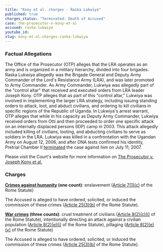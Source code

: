 ```yaml
---
title: "Kony et al. charges - Raska Lukwiya"
published: true
charges_status: "Terminated: Death of Accused"
case: the-prosecutor-v-kony-et-al
accused: raska-lukwiya
youtube_id:
slug: kony-et-al-charges-raska-lukwiya
---
```


### Factual Allegations

The Office of the Prosecutor (OTP) alleges that the LRA operates as an army and is organized in a military hierarchy, divided into four brigades. Raska Lukwiya allegedly was the Brigade General and Deputy Army Commander of the Lord's Resistance Army (LRA), and was later promoted to Army Commander. As Army Commander, Lukwiya was allegedly part of the "control altar" that received and executed orders from LRA leader Joseph Kony. OTP alleges that as part of this "control altar," Lukwiya was involved in implementing the larger LRA strategy, including issuing standing orders to attack, loot, and abduct civilians, and ordering to kill civilians in specific regions of the Republic of Uganda. In Lukwiya's arrest warrant, OTP alleges that while in his capacity as Deputy Army Commander, Lukwiya received orders from Otti and then proceeded to order one specific attack on an internally displaced persons (IDP) camp in 2003. This attack allegedly included killing of civilians, looting, and abducting civilians to serve as soldiers in the LRA. Lukwiya was killed in a confrontation with the Ugandan Army on August 12, 2006, and after DNA tests confirmed his identity, Pretrial Chamber II [terminated](https://www.icc-cpi.int/iccdocs/doc/doc297945.pdf) the case against him on July 11, 2007.

Please visit the Court's website for more information on [The Prosecutor v. Joseph Kony et al.](http://www.icc-cpi.int/en_menus/icc/situations%20and%20cases/situations/situation%20icc%200204/related%20cases/icc%200204%200105/Pages/uganda.aspx)

### Charges

**[Crimes against humanity](http://www.casematrixnetwork.org/case-m/klamberg-commentary/rome-statute/#c1171) (one count)**: enslavement ([Article 7(1)(c)](http://www.casematrixnetwork.org/cmn-knowledge-hub/klamberg-commentary/elements-of-crime/#c2288) of the Rome Statute)

The Accused is alleged to have ordered, solicited, or induced the commission of these crimes ([Article 25(3)(b)](http://www.casematrixnetwork.org/case-m/klamberg-commentary/rome-statute/#c1198) of the Rome Statute).

**[War crimes](http://www.casematrixnetwork.org/case-m/klamberg-commentary/rome-statute/#c1172) (three counts)**: cruel treatment of civilians ([Article 8(2)(c)(i)](http://www.casematrixnetwork.org/cmn-knowledge-hub/klamberg-commentary/elements-of-crime/#c2361) of the Rome Statute), intentionally directing an attack against a civilian population ([Article 8(2)(e)(i)](http://www.casematrixnetwork.org/cmn-knowledge-hub/klamberg-commentary/elements-of-crime/#c2367) of the Rome Statute), pillaging ([Article 8(2)(e)(v)](http://www.casematrixnetwork.org/cmn-knowledge-hub/klamberg-commentary/elements-of-crime/#c2371) of the Rome Statute)

The Accused is alleged to have ordered, solicited, or induced the commission of these crimes ([Article 25(3)(b)](http://www.casematrixnetwork.org/case-m/klamberg-commentary/rome-statute/#c1198) of the Rome Statute).

